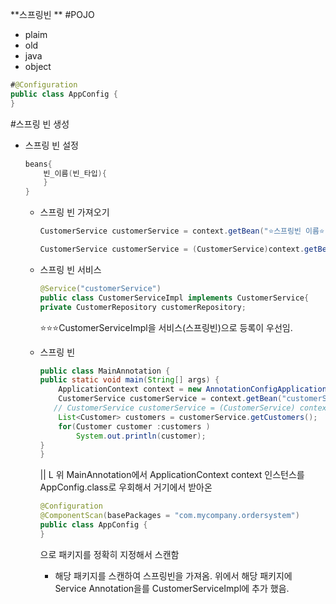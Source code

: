 **스프링빈 **
#POJO
- plaim
- old
- java
- object

```java
#@Configuration
public class AppConfig {
}
```

#스프링 빈 생성
- 스프링 빈 설정
  ```java
  beans{
      빈_이름(빈_타입){
      }
  }
  ```

  - 스프링 빈 가져오기
    ```java
    CustomerService customerService = context.getBean("⭐️스프링빈 이름⭐️", CustomerService.class(⭐️반환할 데이터타입⭐️);

    CustomerService customerService = (CustomerService)context.getBean("⭐️스프링빈 이름⭐️");


  - 스프링 빈 서비스
    ```java
    @Service("customerService")
    public class CustomerServiceImpl implements CustomerService{
    private CustomerRepository customerRepository;

    ```
    ⭐️⭐️⭐️CustomerServiceImpl을 서비스(스프링빈)으로 등록이 우선임.

  - 스프링 빈
    ```java
    public class MainAnnotation {
    public static void main(String[] args) {
        ApplicationContext context = new AnnotationConfigApplicationContext(AppConfig.class);
        CustomerService customerService = context.getBean("customerService", CustomerService.class);
       // CustomerService customerService = (CustomerService) context.getBean("customerService");
        List<Customer> customers = customerService.getCustomers();
        for(Customer customer :customers )
            System.out.println(customer);
    }
    }
    ```

    ||
     L 위 MainAnnotation에서 ApplicationContext context 인스턴스를 AppConfig.class로 우회해서 거기에서 받아온
    ```java
    @Configuration
    @ComponentScan(basePackages = "com.mycompany.ordersystem")
    public class AppConfig {
    }

    ```
    으로 패키지를 정확히 지정해서 스캔함
    - 해당 패키지를 스캔하여 스프링빈을 가져옴. 위에서 해당 패키지에 Service Annotation을를 CustomerServiceImpl에 추가 했음.
  
    

